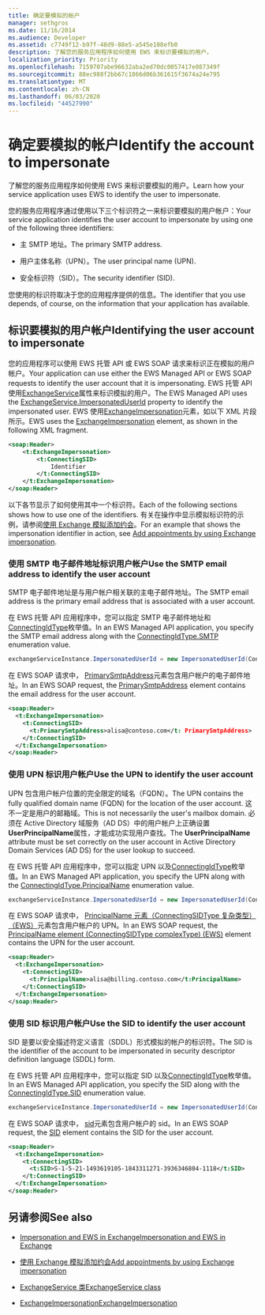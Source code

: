 ```yaml
---
title: 确定要模拟的帐户
manager: sethgros
ms.date: 11/16/2014
ms.audience: Developer
ms.assetid: c7749f12-b97f-48d9-88e5-a545e108efb0
description: 了解您的服务应用程序如何使用 EWS 来标识要模拟的用户。
localization_priority: Priority
ms.openlocfilehash: 7159707abe96632aba2ed70dc0057417e087349f
ms.sourcegitcommit: 88ec988f2bb67c1866d06b361615f3674a24e795
ms.translationtype: MT
ms.contentlocale: zh-CN
ms.lasthandoff: 06/03/2020
ms.locfileid: "44527990"
---
```

# <a name="identify-the-account-to-impersonate"></a><span data-ttu-id="40efc-103">确定要模拟的帐户</span><span class="sxs-lookup"><span data-stu-id="40efc-103">Identify the account to impersonate</span></span>

<span data-ttu-id="40efc-104">了解您的服务应用程序如何使用 EWS 来标识要模拟的用户。</span><span class="sxs-lookup"><span data-stu-id="40efc-104">Learn how your service application uses EWS to identify the user to impersonate.</span></span>
  
<span data-ttu-id="40efc-105">您的服务应用程序通过使用以下三个标识符之一来标识要模拟的用户帐户：</span><span class="sxs-lookup"><span data-stu-id="40efc-105">Your service application identifies the user account to impersonate by using one of the following three identifiers:</span></span>
  
- <span data-ttu-id="40efc-106">主 SMTP 地址。</span><span class="sxs-lookup"><span data-stu-id="40efc-106">The primary SMTP address.</span></span>
    
- <span data-ttu-id="40efc-107">用户主体名称（UPN）。</span><span class="sxs-lookup"><span data-stu-id="40efc-107">The user principal name (UPN).</span></span>
    
- <span data-ttu-id="40efc-108">安全标识符（SID）。</span><span class="sxs-lookup"><span data-stu-id="40efc-108">The security identifier (SID).</span></span>
    
<span data-ttu-id="40efc-109">您使用的标识符取决于您的应用程序提供的信息。</span><span class="sxs-lookup"><span data-stu-id="40efc-109">The identifier that you use depends, of course, on the information that your application has available.</span></span>
  
## <a name="identifying-the-user-account-to-impersonate"></a><span data-ttu-id="40efc-110">标识要模拟的用户帐户</span><span class="sxs-lookup"><span data-stu-id="40efc-110">Identifying the user account to impersonate</span></span>

<span data-ttu-id="40efc-111">您的应用程序可以使用 EWS 托管 API 或 EWS SOAP 请求来标识正在模拟的用户帐户。</span><span class="sxs-lookup"><span data-stu-id="40efc-111">Your application can use either the EWS Managed API or EWS SOAP requests to identify the user account that it is impersonating.</span></span> <span data-ttu-id="40efc-112">EWS 托管 API 使用[ExchangeService](https://msdn.microsoft.com/library/microsoft.exchange.webservices.data.exchangeservice.impersonateduserid.aspx)属性来标识模拟的用户。</span><span class="sxs-lookup"><span data-stu-id="40efc-112">The EWS Managed API uses the [ExchangeService.ImpersonatedUserId](https://msdn.microsoft.com/library/microsoft.exchange.webservices.data.exchangeservice.impersonateduserid.aspx) property to identify the impersonated user.</span></span> <span data-ttu-id="40efc-113">EWS 使用[ExchangeImpersonation](https://msdn.microsoft.com/library/d8cbac49-47d0-4745-a2a7-545d33f8da93%28Office.15%29.aspx)元素，如以下 XML 片段所示。</span><span class="sxs-lookup"><span data-stu-id="40efc-113">EWS uses the [ExchangeImpersonation](https://msdn.microsoft.com/library/d8cbac49-47d0-4745-a2a7-545d33f8da93%28Office.15%29.aspx) element, as shown in the following XML fragment.</span></span> 
  
```XML
<soap:Header>
    <t:ExchangeImpersonation>
        <t:ConnectingSID>
            Identifier
        </t:ConnectingSID>
    </t:ExchangeImpersonation>
</soap:Header>
```

<span data-ttu-id="40efc-114">以下各节显示了如何使用其中一个标识符。</span><span class="sxs-lookup"><span data-stu-id="40efc-114">Each of the following sections shows how to use one of the identifiers.</span></span> <span data-ttu-id="40efc-115">有关在操作中显示模拟标识符的示例，请参阅[使用 Exchange 模拟添加约会](how-to-add-appointments-by-using-exchange-impersonation.md)。</span><span class="sxs-lookup"><span data-stu-id="40efc-115">For an example that shows the impersonation identifier in action, see [Add appointments by using Exchange impersonation](how-to-add-appointments-by-using-exchange-impersonation.md).</span></span>
  
### <a name="use-the-smtp-email-address-to-identify-the-user-account"></a><span data-ttu-id="40efc-116">使用 SMTP 电子邮件地址标识用户帐户</span><span class="sxs-lookup"><span data-stu-id="40efc-116">Use the SMTP email address to identify the user account</span></span>

<span data-ttu-id="40efc-117">SMTP 电子邮件地址是与用户帐户相关联的主电子邮件地址。</span><span class="sxs-lookup"><span data-stu-id="40efc-117">The SMTP email address is the primary email address that is associated with a user account.</span></span>
  
<span data-ttu-id="40efc-118">在 EWS 托管 API 应用程序中，您可以指定 SMTP 电子邮件地址和[ConnectingIdType](https://msdn.microsoft.com/library/microsoft.exchange.webservices.data.connectingidtype.aspx)枚举值。</span><span class="sxs-lookup"><span data-stu-id="40efc-118">In an EWS Managed API application, you specify the SMTP email address along with the [ConnectingIdType.SMTP](https://msdn.microsoft.com/library/microsoft.exchange.webservices.data.connectingidtype.aspx) enumeration value.</span></span> 
  
```cs
exchangeServiceInstance.ImpersonatedUserId = new ImpersonatedUserId(ConnectingIdType.SMTP, "alisa@contoso.com");
```

<span data-ttu-id="40efc-119">在 EWS SOAP 请求中， [PrimarySmtpAddress](https://msdn.microsoft.com/library/eee79904-9412-4e61-b9b8-aff0ce25fade%28Office.15%29.aspx)元素包含用户帐户的电子邮件地址。</span><span class="sxs-lookup"><span data-stu-id="40efc-119">In an EWS SOAP request, the [PrimarySmtpAddress](https://msdn.microsoft.com/library/eee79904-9412-4e61-b9b8-aff0ce25fade%28Office.15%29.aspx) element contains the email address for the user account.</span></span> 
  
```XML
<soap:Header>
  <t:ExchangeImpersonation>
    <t:ConnectingSID>
      <t:PrimarySmtpAddress>alisa@contoso.com</t: PrimarySmtpAddress>
    </t:ConnectingSID>
  </t:ExchangeImpersonation>
</soap:Header>
```

### <a name="use-the-upn-to-identify-the-user-account"></a><span data-ttu-id="40efc-120">使用 UPN 标识用户帐户</span><span class="sxs-lookup"><span data-stu-id="40efc-120">Use the UPN to identify the user account</span></span>

<span data-ttu-id="40efc-121">UPN 包含用户帐户位置的完全限定的域名（FQDN）。</span><span class="sxs-lookup"><span data-stu-id="40efc-121">The UPN contains the fully qualified domain name (FQDN) for the location of the user account.</span></span> <span data-ttu-id="40efc-122">这不一定是用户的邮箱域。</span><span class="sxs-lookup"><span data-stu-id="40efc-122">This is not necessarily the user's mailbox domain.</span></span> <span data-ttu-id="40efc-123">必须在 Active Directory 域服务（AD DS）中的用户帐户上正确设置**UserPrincipalName**属性，才能成功实现用户查找。</span><span class="sxs-lookup"><span data-stu-id="40efc-123">The **UserPrincipalName** attribute must be set correctly on the user account in Active Directory Domain Services (AD DS) for the user lookup to succeed.</span></span> 
  
<span data-ttu-id="40efc-124">在 EWS 托管 API 应用程序中，您可以指定 UPN 以及[ConnectingIdType](https://msdn.microsoft.com/library/microsoft.exchange.webservices.data.connectingidtype.aspx)枚举值。</span><span class="sxs-lookup"><span data-stu-id="40efc-124">In an EWS Managed API application, you specify the UPN along with the [ConnectingIdType.PrincipalName](https://msdn.microsoft.com/library/microsoft.exchange.webservices.data.connectingidtype.aspx) enumeration value.</span></span> 
  
```cs
exchangeServiceInstance.ImpersonatedUserId = new ImpersonatedUserId(ConnectingIdType.PrincipalName, "alias@billing.contoso.com");
```

<span data-ttu-id="40efc-125">在 EWS SOAP 请求中， [PrincipalName 元素（ConnectingSIDType 复杂类型）（EWS）](../web-service-reference/principalname.md)元素包含用户帐户的 UPN。</span><span class="sxs-lookup"><span data-stu-id="40efc-125">In an EWS SOAP request, the [PrincipalName element (ConnectingSIDType complexType) (EWS)](../web-service-reference/principalname.md) element contains the UPN for the user account.</span></span> 
  
```XML
<soap:Header>
  <t:ExchangeImpersonation>
    <t:ConnectingSID>
      <t:PrincipalName>alisa@billing.contoso.com</t:PrincipalName>
    </t:ConnectingSID>
  </t:ExchangeImpersonation>
</soap:Header>
```

### <a name="use-the-sid-to-identify-the-user-account"></a><span data-ttu-id="40efc-126">使用 SID 标识用户帐户</span><span class="sxs-lookup"><span data-stu-id="40efc-126">Use the SID to identify the user account</span></span>

<span data-ttu-id="40efc-127">SID 是要以安全描述符定义语言（SDDL）形式模拟的帐户的标识符。</span><span class="sxs-lookup"><span data-stu-id="40efc-127">The SID is the identifier of the account to be impersonated in security descriptor definition language (SDDL) form.</span></span>
  
<span data-ttu-id="40efc-128">在 EWS 托管 API 应用程序中，您可以指定 SID 以及[ConnectingIdType](https://msdn.microsoft.com/library/microsoft.exchange.webservices.data.connectingidtype.aspx)枚举值。</span><span class="sxs-lookup"><span data-stu-id="40efc-128">In an EWS Managed API application, you specify the SID along with the [ConnectingIdType.SID](https://msdn.microsoft.com/library/microsoft.exchange.webservices.data.connectingidtype.aspx) enumeration value.</span></span> 
  
```cs
exchangeServiceInstance.ImpersonatedUserId = new ImpersonatedUserId(ConnectingIdType.SID, "S-1-5-21-1493619105-1843311271-3936346804-1118");
```

<span data-ttu-id="40efc-129">在 EWS SOAP 请求中， [sid](https://msdn.microsoft.com/library/2f33b29b-163b-4106-a74d-6fb76ec38951%28Office.15%29.aspx)元素包含用户帐户的 sid。</span><span class="sxs-lookup"><span data-stu-id="40efc-129">In an EWS SOAP request, the [SID](https://msdn.microsoft.com/library/2f33b29b-163b-4106-a74d-6fb76ec38951%28Office.15%29.aspx) element contains the SID for the user account.</span></span> 
  
```XML
<soap:Header>
  <t:ExchangeImpersonation>
    <t:ConnectingSID>
      <t:SID>S-1-5-21-1493619105-1843311271-3936346804-1118</t:SID>
    </t:ConnectingSID>
  </t:ExchangeImpersonation>
</soap:Header>
```

## <a name="see-also"></a><span data-ttu-id="40efc-130">另请参阅</span><span class="sxs-lookup"><span data-stu-id="40efc-130">See also</span></span>


- [<span data-ttu-id="40efc-131">Impersonation and EWS in Exchange</span><span class="sxs-lookup"><span data-stu-id="40efc-131">Impersonation and EWS in Exchange</span></span>](impersonation-and-ews-in-exchange.md)
    
- [<span data-ttu-id="40efc-132">使用 Exchange 模拟添加约会</span><span class="sxs-lookup"><span data-stu-id="40efc-132">Add appointments by using Exchange impersonation</span></span>](how-to-add-appointments-by-using-exchange-impersonation.md)
    
- [<span data-ttu-id="40efc-133">ExchangeService 类</span><span class="sxs-lookup"><span data-stu-id="40efc-133">ExchangeService class</span></span>](https://msdn.microsoft.com/library/microsoft.exchange.webservices.data.exchangeservice.aspx)
    
- [<span data-ttu-id="40efc-134">ExchangeImpersonation</span><span class="sxs-lookup"><span data-stu-id="40efc-134">ExchangeImpersonation</span></span>](https://msdn.microsoft.com/library/d8cbac49-47d0-4745-a2a7-545d33f8da93%28Office.15%29.aspx)
    

